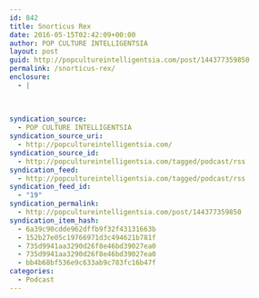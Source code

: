 ```yaml
---
id: 842
title: Snorticus Rex
date: 2016-05-15T02:42:09+00:00
author: POP CULTURE INTELLIGENTSIA
layout: post
guid: http://popcultureintelligentsia.com/post/144377359850
permalink: /snorticus-rex/
enclosure:
  - |
    
    
    
syndication_source:
  - POP CULTURE INTELLIGENTSIA
syndication_source_uri:
  - http://popcultureintelligentsia.com/
syndication_source_id:
  - http://popcultureintelligentsia.com/tagged/podcast/rss
syndication_feed:
  - http://popcultureintelligentsia.com/tagged/podcast/rss
syndication_feed_id:
  - "19"
syndication_permalink:
  - http://popcultureintelligentsia.com/post/144377359850
syndication_item_hash:
  - 6a39c90cdde962dffb9f32f43131663b
  - 152b27e05c19766971d3c494621b781f
  - 735d9941aa3290d26f8e46bd39027ea0
  - 735d9941aa3290d26f8e46bd39027ea0
  - bb4b68bf536e9c633ab9c783fc16b47f
categories:
  - Podcast
---
```

